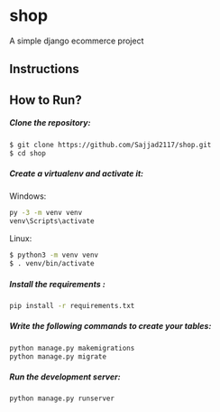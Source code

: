 # shop
A simple django ecommerce project 

## Instructions

## How to Run?

##### Clone the repository:
```bash
$ git clone https://github.com/Sajjad2117/shop.git
$ cd shop
```
##### Create a virtualenv and activate it:

Windows:
```bash
py -3 -m venv venv
venv\Scripts\activate
```
Linux:
```bash
$ python3 -m venv venv
$ . venv/bin/activate
```

##### Install the requirements :
```bash
pip install -r requirements.txt
``` 

##### Write the following commands to create your tables:
```bash
python manage.py makemigrations
python manage.py migrate
``` 
##### Run the development server:
```bash
python manage.py runserver
``` 

